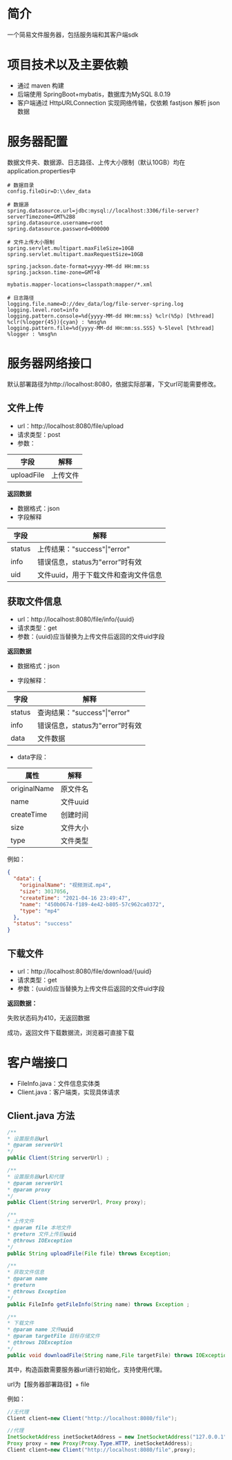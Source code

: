 # 简介
一个简易文件服务器，包括服务端和其客户端sdk

# 项目技术以及主要依赖
- 通过 maven 构建
- 后端使用 SpringBoot+mybatis，数据库为MySQL 8.0.19
- 客户端通过 HttpURLConnection 实现网络传输，仅依赖 fastjson 解析 json 数据

# 服务器配置
数据文件夹、数据源、日志路径、上传大小限制（默认10GB）均在application.properties中
```properties中
# 数据目录
config.fileDir=D:\\dev_data

# 数据源
spring.datasource.url=jdbc:mysql://localhost:3306/file-server?serverTimezone=GMT%2B8
spring.datasource.username=root
spring.datasource.password=000000

# 文件上传大小限制
spring.servlet.multipart.maxFileSize=10GB
spring.servlet.multipart.maxRequestSize=10GB

spring.jackson.date-format=yyyy-MM-dd HH:mm:ss
spring.jackson.time-zone=GMT+8

mybatis.mapper-locations=classpath:mapper/*.xml

# 日志路径
logging.file.name=D://dev_data/log/file-server-spring.log
logging.level.root=info
logging.pattern.console=%d{yyyy-MM-dd HH:mm:ss} %clr(%5p) [%thread] %clr(%logger{45}){cyan} : %msg%n
logging.pattern.file=%d{yyyy-MM-dd HH:mm:ss.SSS} %-5level [%thread] %logger : %msg%n

```

# 服务器网络接口
默认部署路径为http://localhost:8080，依据实际部署，下文url可能需要修改。
## 文件上传
- url：http://localhost:8080/file/upload
- 请求类型：post
- 参数：

| 字段       | 解释     |
| ---------- | -------- |
| uploadFile | 上传文件 |

**返回数据**

- 数据格式：json
- 字段解释

| 字段   | 解释                                 |
| ------ | ------------------------------------ |
| status | 上传结果："success"\|"error"         |
| info   | 错误信息，status为"error”时有效      |
| uid    | 文件uuid，用于下载文件和查询文件信息 |





## 获取文件信息

- url：http://localhost:8080/file/info/{uuid}
- 请求类型：get
- 参数：{uuid}应当替换为上传文件后返回的文件uid字段

**返回数据**

- 数据格式：json

- 字段解释：

| 字段   | 解释                            |
| ------ | ------------------------------- |
| status | 查询结果："success"\|"error"    |
| info   | 错误信息，status为"error”时有效 |
| data   | 文件数据                        |

- data字段：

| 属性         | 解释     |
| ------------ | -------- |
| originalName | 原文件名 |
| name         | 文件uuid |
| createTime   | 创建时间 |
| size         | 文件大小 |
| type         | 文件类型 |

例如：

```json
{
  "data": {
    "originalName": "视频测试.mp4",
    "size": 3017056,
    "createTime": "2021-04-16 23:49:47",
    "name": "450b0674-f189-4e42-b805-57c962ca0372",
    "type": "mp4"
  },
  "status": "success"
}
```



## 下载文件

- url：http://localhost:8080/file/download/{uuid}
- 请求类型：get
- 参数：{uuid}应当替换为上传文件后返回的文件uid字段

**返回数据：**

失败状态码为410，无返回数据

成功，返回文件下载数据流，浏览器可直接下载

# 客户端接口

- FileInfo.java：文件信息实体类
- Client.java：客户端类，实现具体请求

## Client.java 方法

```java
/**
* 设置服务器url
* @param serverUrl
*/
public Client(String serverUrl) ;

/**
* 设置服务器url和代理
* @param serverUrl
* @param proxy
*/
public Client(String serverUrl, Proxy proxy);

/**
* 上传文件
* @param file 本地文件
* @return 文件上传后uuid
* @throws IOException
*/
public String uploadFile(File file) throws Exception;

/**
* 获取文件信息
* @param name
* @return
* @throws Exception
*/
public FileInfo getFileInfo(String name) throws Exception ;

/**
* 下载文件
* @param name 文件uuid
* @param targetFile 目标存储文件
* @throws IOException
*/
public void downloadFile(String name,File targetFile) throws IOException;
```

其中，构造函数需要服务器url进行初始化，支持使用代理。

url为【服务器部署路径】+ file

例如：

```java
//无代理
Client client=new Client("http://localhost:8080/file");

//代理
InetSocketAddress inetSocketAddress = new InetSocketAddress("127.0.0.1", 8888);
Proxy proxy = new Proxy(Proxy.Type.HTTP, inetSocketAddress);
Client client=new Client("http://localhost:8080/file",proxy);
```

